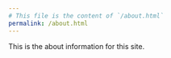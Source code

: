 ```yaml
---
# This file is the content of `/about.html`
permalink: /about.html
---
```


This is the about information for this site.

